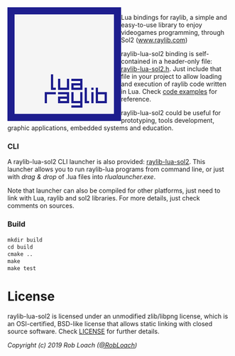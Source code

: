 <img align="left" src="logo/raylib-lua_256x256.png" width=256>

Lua bindings for raylib, a simple and easy-to-use library to enjoy videogames programming, through Sol2 (www.raylib.com)

raylib-lua-sol2 binding is self-contained in a header-only file: [raylib-lua-sol2.h](include/raylib-lua-sol2.h). Just include that file
in your project to allow loading and execution of raylib code written in Lua. Check [code examples](examples) for reference.

raylib-lua-sol2 could be useful for prototyping, tools development, graphic applications, embedded systems and education.

### CLI

A raylib-lua-sol2 CLI launcher is also provided: [raylib-lua-sol2](bin/raylib-lua-sol2.cpp). This launcher allows you to run raylib-lua programs from command line, or just with *drag & drop* of .lua files into *rlualauncher.exe*.

Note that launcher can also be compiled for other platforms, just need to link with Lua, raylib and sol2 libraries. For more details, just check comments on sources.

### Build

```
mkdir build
cd build
cmake ..
make
make test
```

# License

raylib-lua-sol2 is licensed under an unmodified zlib/libpng license, which is an OSI-certified,
BSD-like license that allows static linking with closed source software. Check [LICENSE](LICENSE) for further details.

*Copyright (c) 2019 Rob Loach ([@RobLoach](https://twitter.com/RobLoach))*
